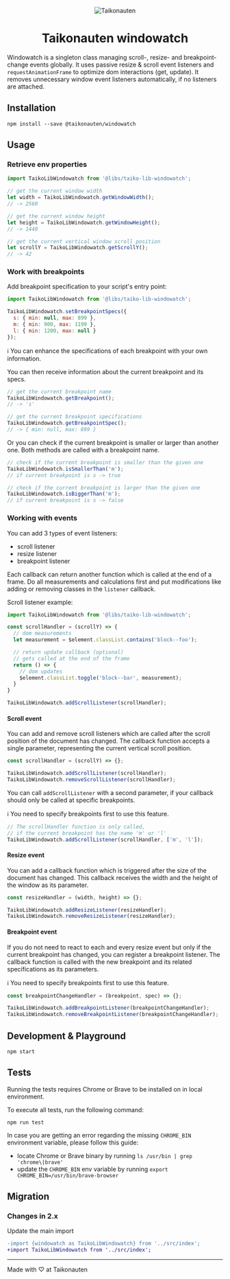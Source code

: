 <p align="center">
  <img src="https://i.imgur.com/dV1aZjJ.png" title="Taikonauten">
</p>

<h1 align="center">Taikonauten windowatch</h1>

Windowatch is a singleton class managing scroll-, resize- and breakpoint-change events globally. It uses passive resize & scroll event listeners and `requestAnimationFrame` to optimize dom interactions (get, update). It removes unnecessary window event listeners automatically, if no listeners are attached.

## Installation

```shell
npm install --save @taikonauten/windowatch
```

## Usage

### Retrieve env properties

```javascript
import TaikoLibWindowatch from '@libs/taiko-lib-windowatch';

// get the current window width
let width = TaikoLibWindowatch.getWindowWidth();
// -> 2560

// get the current window height
let height = TaikoLibWindowatch.getWindowHeight();
// -> 1440

// get the current vertical window scroll position
let scrollY = TaikoLibWindowatch.getScrollY();
// -> 42
```

### Work with breakpoints

Add breakpoint specification to your script's entry point:

```javascript
import TaikoLibWindowatch from '@libs/taiko-lib-windowatch';

TaikoLibWindowatch.setBreakpointSpecs({
  s: { min: null, max: 899 },
  m: { min: 900, max: 1199 },
  l: { min: 1200, max: null }
});
```

ℹ️ You can enhance the specifications of each breakpoint with your own information.

You can then receive information about the current breakpoint and its specs.

```javascript
// get the current breakpoint name
TaikoLibWindowatch.getBreakpoint();
// -> 's'

// get the current breakpoint specifications
TaikoLibWindowatch.getBreakpointSpec();
// -> { min: null, max: 899 }
```

Or you can check if the current breakpoint is smaller or larger than another one.
Both methods are called with a breakpoint name.

```javascript
// check if the current breakpoint is smaller than the given one
TaikoLibWindowatch.isSmallerThan('m');
// if current breakpoint is s -> true

// check if the current breakpoint is larger than the given one
TaikoLibWindowatch.isBiggerThan('m');
// if current breakpoint is s -> false
```

### Working with events

You can add 3 types of event listeners:

* scroll listener
* resize listener
* breakpoint listener

Each callback can return another function which is called at the end of a frame.
Do all measurements and calculations first and put modifications like adding or removing classes in the `listener` callback.

Scroll listener example:

```javascript
import TaikoLibWindowatch from '@libs/taiko-lib-windowatch';

const scrollHandler = (scrollY) => {
  // dom measurements
  let measurement = $element.classList.contains('block--foo');

  // return update callback (optional)
  // gets called at the end of the frame
  return () => {
    // dom updates
    $element.classList.toggle('block--bar', measurement);
  }
}

TaikoLibWindowatch.addScrollListener(scrollHandler);
```

#### Scroll event

You can add and remove scroll listeners which are called after the scroll position of the document has changed.
The callback function accepts a single parameter, representing the current vertical scroll position.

```javascript
const scrollHandler = (scrollY) => {};

TaikoLibWindowatch.addScrollListener(scrollHandler);
TaikoLibWindowatch.removeScrollListener(scrollHandler);
```

You can call `addScrollListener` with a second parameter, if your callback should only be called at specific breakpoints.

ℹ️ You need to specify breakpoints first to use this feature.

```javascript
// The scrollHandler function is only called,
// if the current breakpoint has the name 'm' or 'l'
TaikoLibWindowatch.addScrollListener(scrollHandler, ['m', 'l']);
```

#### Resize event

You can add a callback function which is triggered after the size of the document has changed.
This callback receives the width and the height of the window as its parameter.

```javascript
const resizeHandler = (width, height) => {};

TaikoLibWindowatch.addResizeListener(resizeHandler);
TaikoLibWindowatch.removeResizeListener(resizeHandler);
```

#### Breakpoint event

If you do not need to react to each and every resize event but only if the current breakpoint has changed, you can register a breakpoint listener. The callback function is called with the new breakpoint and its related specifications as its parameters.

ℹ️ You need to specify breakpoints first to use this feature.

```javascript
const breakpointChangeHandler = (breakpoint, spec) => {};

TaikoLibWindowatch.addBreakpointListener(breakpointChangeHandler);
TaikoLibWindowatch.removeBreakpointListener(breakpointChangeHandler);
```

## Development & Playground

```shell
npm start
```

## Tests

Running the tests requires Chrome or Brave to be installed on in local environment.

To execute all tests, run the following command:

```shell
npm run test
```

In case you are getting an error regarding the missing `CHROME_BIN` environment variable, please follow this guide:

* locate Chrome or Brave binary by running `ls /usr/bin | grep 'chrome\|brave'`
* update the `CHROME_BIN` env variable by running `export CHROME_BIN=/usr/bin/brave-browser`

## Migration

### Changes in 2.x

Update the main import

```diff
-import {windowatch as TaikoLibWindowatch} from '../src/index';
+import TaikoLibWindowatch from '../src/index';
```

---

Made with ♡ at Taikonauten
